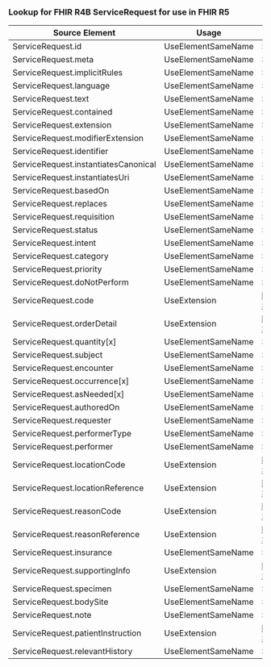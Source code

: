 ### Lookup for FHIR R4B ServiceRequest for use in FHIR R5

| Source Element | Usage | Target |
| -------------- | ----- | ------ |
| ServiceRequest.id | UseElementSameName | ServiceRequest.id |
| ServiceRequest.meta | UseElementSameName | ServiceRequest.meta |
| ServiceRequest.implicitRules | UseElementSameName | ServiceRequest.implicitRules |
| ServiceRequest.language | UseElementSameName | ServiceRequest.language |
| ServiceRequest.text | UseElementSameName | ServiceRequest.text |
| ServiceRequest.contained | UseElementSameName | ServiceRequest.contained |
| ServiceRequest.extension | UseElementSameName | ServiceRequest.extension |
| ServiceRequest.modifierExtension | UseElementSameName | ServiceRequest.modifierExtension |
| ServiceRequest.identifier | UseElementSameName | ServiceRequest.identifier |
| ServiceRequest.instantiatesCanonical | UseElementSameName | ServiceRequest.instantiatesCanonical |
| ServiceRequest.instantiatesUri | UseElementSameName | ServiceRequest.instantiatesUri |
| ServiceRequest.basedOn | UseElementSameName | ServiceRequest.basedOn |
| ServiceRequest.replaces | UseElementSameName | ServiceRequest.replaces |
| ServiceRequest.requisition | UseElementSameName | ServiceRequest.requisition |
| ServiceRequest.status | UseElementSameName | ServiceRequest.status |
| ServiceRequest.intent | UseElementSameName | ServiceRequest.intent |
| ServiceRequest.category | UseElementSameName | ServiceRequest.category |
| ServiceRequest.priority | UseElementSameName | ServiceRequest.priority |
| ServiceRequest.doNotPerform | UseElementSameName | ServiceRequest.doNotPerform |
| ServiceRequest.code | UseExtension | http://hl7.org/fhir/4.3/StructureDefinition/extension-ServiceRequest.code |
| ServiceRequest.orderDetail | UseExtension | http://hl7.org/fhir/4.3/StructureDefinition/extension-ServiceRequest.orderDetail |
| ServiceRequest.quantity[x] | UseElementSameName | ServiceRequest.quantity[x] |
| ServiceRequest.subject | UseElementSameName | ServiceRequest.subject |
| ServiceRequest.encounter | UseElementSameName | ServiceRequest.encounter |
| ServiceRequest.occurrence[x] | UseElementSameName | ServiceRequest.occurrence[x] |
| ServiceRequest.asNeeded[x] | UseElementSameName | ServiceRequest.asNeeded[x] |
| ServiceRequest.authoredOn | UseElementSameName | ServiceRequest.authoredOn |
| ServiceRequest.requester | UseElementSameName | ServiceRequest.requester |
| ServiceRequest.performerType | UseElementSameName | ServiceRequest.performerType |
| ServiceRequest.performer | UseElementSameName | ServiceRequest.performer |
| ServiceRequest.locationCode | UseExtension | http://hl7.org/fhir/4.3/StructureDefinition/extension-ServiceRequest.locationCode |
| ServiceRequest.locationReference | UseExtension | http://hl7.org/fhir/4.3/StructureDefinition/extension-ServiceRequest.locationReference |
| ServiceRequest.reasonCode | UseExtension | http://hl7.org/fhir/4.3/StructureDefinition/extension-ServiceRequest.reasonCode |
| ServiceRequest.reasonReference | UseExtension | http://hl7.org/fhir/4.3/StructureDefinition/extension-ServiceRequest.reasonReference |
| ServiceRequest.insurance | UseElementSameName | ServiceRequest.insurance |
| ServiceRequest.supportingInfo | UseExtension | http://hl7.org/fhir/4.3/StructureDefinition/extension-ServiceRequest.supportingInfo |
| ServiceRequest.specimen | UseElementSameName | ServiceRequest.specimen |
| ServiceRequest.bodySite | UseElementSameName | ServiceRequest.bodySite |
| ServiceRequest.note | UseElementSameName | ServiceRequest.note |
| ServiceRequest.patientInstruction | UseExtension | http://hl7.org/fhir/4.3/StructureDefinition/extension-ServiceRequest.patientInstruction |
| ServiceRequest.relevantHistory | UseElementSameName | ServiceRequest.relevantHistory |
